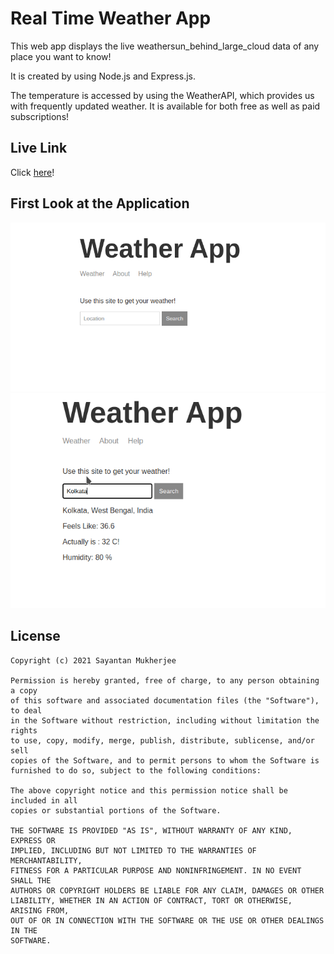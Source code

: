 # Real Time Weather App
This web app displays the live weathersun_behind_large_cloud data of any place you want to know!

It is created by using Node.js and Express.js.

The temperature is accessed by using the WeatherAPI, which provides us with frequently updated weather. It is available for both free as well as paid subscriptions!

## Live Link
Click [here](https://sleepturtle-node-weather-app.herokuapp.com/)!

## First Look at the Application
![alt text](https://github.com/sleepturtle2/real-time-weather-app/blob/master/1.png?raw=true)
![alt text](https://github.com/sleepturtle2/real-time-weather-app/blob/master/2.png?raw=true)

## License
```
Copyright (c) 2021 Sayantan Mukherjee

Permission is hereby granted, free of charge, to any person obtaining a copy
of this software and associated documentation files (the "Software"), to deal
in the Software without restriction, including without limitation the rights
to use, copy, modify, merge, publish, distribute, sublicense, and/or sell
copies of the Software, and to permit persons to whom the Software is
furnished to do so, subject to the following conditions:

The above copyright notice and this permission notice shall be included in all
copies or substantial portions of the Software.

THE SOFTWARE IS PROVIDED "AS IS", WITHOUT WARRANTY OF ANY KIND, EXPRESS OR
IMPLIED, INCLUDING BUT NOT LIMITED TO THE WARRANTIES OF MERCHANTABILITY,
FITNESS FOR A PARTICULAR PURPOSE AND NONINFRINGEMENT. IN NO EVENT SHALL THE
AUTHORS OR COPYRIGHT HOLDERS BE LIABLE FOR ANY CLAIM, DAMAGES OR OTHER
LIABILITY, WHETHER IN AN ACTION OF CONTRACT, TORT OR OTHERWISE, ARISING FROM,
OUT OF OR IN CONNECTION WITH THE SOFTWARE OR THE USE OR OTHER DEALINGS IN THE
SOFTWARE.
```

